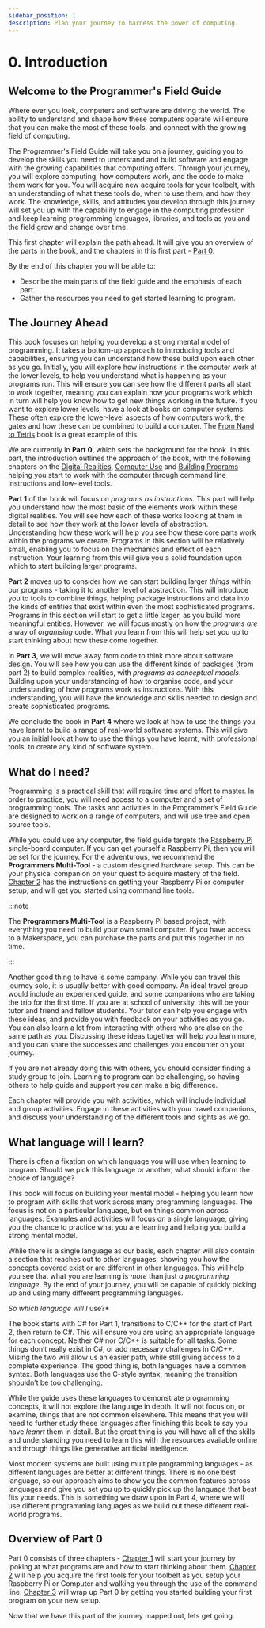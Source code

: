 ```yaml
---
sidebar_position: 1
description: Plan your journey to harness the power of computing.
---
```


# 0. Introduction

## Welcome to the Programmer's Field Guide

Where ever you look, computers and software are driving the world. The ability to understand and shape how these computers operate will ensure that you can make the most of these tools, and connect with the growing field of computing.

The Programmer's Field Guide will take you on a journey, guiding you to develop the skills you need to understand and build software and engage with the growing capabilities that computing offers. Through your journey, you will explore computing, how computers work, and the code to make them work for you. You will acquire new acquire tools for your toolbelt, with an understanding of what these tools do, when to use them, and how they work. The knowledge, skills, and attitudes you develop through this journey will set you up with the capability to engage in the computing profession and keep learning programming languages, libraries, and tools as you and the field grow and change over time.

This first chapter will explain the path ahead. It will give you an overview of the parts in the book, and the chapters in this first part - [Part 0](../category/part-0-getting-started).

By the end of this chapter you will be able to:

- Describe the main parts of the field guide and the emphasis of each part.
- Gather the resources you need to get started learning to program.

## The Journey Ahead

This book focuses on helping you develop a strong mental model of programming. It takes a bottom-up approach to introducing tools and capabilities, ensuring you can understand how these build upon each other as you go. Initially, you will explore how instructions in the computer work at the lower levels, to help you understand what is happening as your programs run. This will ensure you can see how the different parts all start to work together, meaning you can explain how your programs work which in turn will help you know how to get new things working in the future. If you want to explore lower levels, have a look at books on computer systems. These often explore the lower-level aspects of how computers work, the gates and how these can be combined to build a computer. The [From Nand to Tetris](https://www.nand2tetris.org) book is a great example of this.

We are currently in **Part 0**, which sets the background for the book. In this part, the introduction outlines the approach of the book, with the following chapters on the [Digital Realities](abstraction), [Computer Use](computer-use) and [Building Programs](building-programs) helping you start to work with the computer through command line instructions and low-level tools.

**Part 1** of the book will focus on *programs as instructions*. This part will help you understand how the most basic of the elements work within these digital realities. You will see how each of these works looking at them in detail to see how they work at the lower levels of abstraction. Understanding how these work will help you see how these core parts work within the programs we create. Programs in this section will be relatively small, enabling you to focus on the mechanics and effect of each instruction. Your learning from this will give you a solid foundation upon which to start building larger programs.

**Part 2** moves up to consider how we can start building larger *things* within our programs - taking it to another level of abstraction. This will introduce you to tools to combine things, helping package instructions and data into the kinds of entities that exist within even the most sophisticated programs. Programs in this section will start to get a little larger, as you build more meaningful entities. However, we will focus mostly on how the *programs are* a way of *organising* code. What you learn from this will help set you up to start thinking about how these come together.

In **Part 3**, we will move away from code to think more about software design. You will see how you can use the different kinds of packages (from part 2) to build complex realities, with *programs as conceptual models*. Building upon your understanding of how to organise code, and your understanding of how programs work as instructions. With this understanding, you will have the knowledge and skills needed to design and create sophisticated programs.

We conclude the book in **Part 4** where we look at how to use the things you have learnt to build a range of real-world software systems. This will give you an initial look at how to use the things you have learnt, with professional tools, to create any kind of software system.

## What do I need?

Programming is a practical skill that will require time and effort to master. In order to practice, you will need access to a computer and a set of programming tools. The tasks and activities in the Programmer’s Field Guide are designed to work on a range of computers, and will use free and open source tools.

While you could use any computer, the field guide targets the [Raspberry Pi](https://www.raspberrypi.org) single-board computer. If you can get yourself a Raspberry Pi, then you will be set for the journey. For the adventurous, we recommend the **Programmers Multi-Tool** - a custom designed hardware setup. This can be your physical companion on your quest to acquire mastery of the field. [Chapter 2](computer-use) has the instructions on getting your Raspberry Pi or computer setup, and will get you started using command line tools.

:::note

The **Programmers Multi-Tool** is a Raspberry Pi based project, with everything you need to build your own small computer. If you have access to a Makerspace, you can purchase the parts and put this together in no time.

:::

Another good thing to have is some company. While you can travel this journey solo, it is usually better with good company. An ideal travel group would include an experienced guide, and some companions who are taking the trip for the first time. If you are at school of university, this will be your tutor and friend and fellow students. Your tutor can help you engage with these ideas, and provide you with feedback on your activities as you go. You can also learn a lot from interacting with others who are also on the same path as you. Discussing these ideas together will help you learn more, and you can share the successes and challenges you encounter on your journey.

If you are not already doing this with others, you should consider finding a study group to join. Learning to program can be challenging, so having others to help guide and support you can make a big difference.

Each chapter will provide you with activities, which will include individual and group activities. Engage in these activities with your travel companions, and discuss your understanding of the different tools and sights as we go.

## What language will I learn?

There is often a fixation on which language you will use when learning to program. Should we pick this language or another, what should inform the choice of language?

This book will focus on building your mental model - helping you learn how to program with skills that work across many programming languages. The focus is not on a particular language, but on things common across languages. Examples and activities will focus on a single language, giving you the chance to practice what you are learning and helping you build a strong mental model. 

While there is a single language as our basis, each chapter will also contain a section that reaches out to other languages, showing you how the concepts covered exist or are different in other languages. This will help you see that what you are learning is *more* than just *a programming language*. By the end of your journey, you will be capable of quickly picking up and using many different programming languages. 

_So which _language_ will I_ use?*

The book starts with C# for Part 1, transitions to C/C++ for the start of Part 2, then return to C#. This will ensure you are using an appropriate language for each concept. Neither C# nor C/C++ is suitable for all tasks. Some things don’t really exist in C#, or add necessary challenges in C/C++. Mising the two will allow us an easier path, while still giving access to a complete experience. The good thing is, both languages have a common syntax. Both languages use the C-style syntax, meaning the transition shouldn’t be too challenging.

While the guide uses these languages to demonstrate programming concepts, it will not explore the language in depth. It will not focus on, or examine, things that are not common elsewhere. This means that you will need to further study these languages after finishing this book to say you have *leanrt* them in detail. But the great thing is you will have all of the skills and understanding you need to learn this with the resources available online and through things like generative artificial intelligence.

Most modern systems are built using multiple programming languages - as different languages are better at different things. There is no one best language, so our approach aims to show you the common features across languages and give you set you up to quickly pick up the language that best fits your needs. This is something we draw upon in Part 4, where we will use different programming languages as we build out these different real-world programs.

## Overview of Part 0

Part 0 consists of three chapters - [Chapter 1](abstraction) will start your journey by lpoking at what programs are and how to start thinking about them. [Chapter 2](computer-use) will help you acquire the first tools for your toolbelt as you setup your Raspberry Pi or Computer and walking you through the use of the command line. [Chapter 3](building-programs) will wrap up Part 0 by getting you started building your first program on your new setup.

Now that we have this part of the journey mapped out, lets get going.